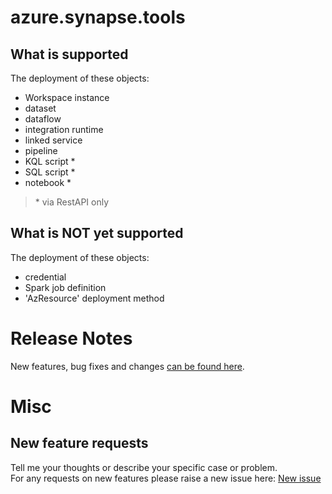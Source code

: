# azure.synapse.tools

## What is supported
The deployment of these objects:  
- Workspace instance
- dataset
- dataflow
- integration runtime
- linked service
- pipeline
- KQL script *
- SQL script *
- notebook *

> \* via RestAPI only

## What is NOT yet supported
The deployment of these objects:
- credential
- Spark job definition
- 'AzResource' deployment method 

# Release Notes

New features, bug fixes and changes [can be found here](https://github.com/SQLPlayer/azure.synapse.tools/blob/master/changelog.md).

# Misc

## New feature requests
Tell me your thoughts or describe your specific case or problem.  
For any requests on new features please raise a new issue here: [New issue](https://github.com/SQLPlayer/azure.synapse.tools/issues)  
